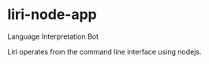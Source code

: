 # liri-node-app
Language Interpretation Bot

Liri operates from the command line interface using nodejs.


